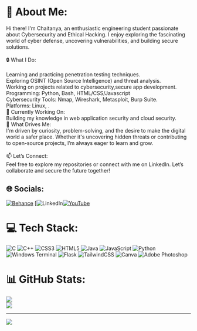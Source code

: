 # 💫 About Me:
 Hi there! I'm Chaitanya, an enthusiastic engineering student passionate about Cybersecurity and Ethical Hacking. I enjoy exploring the fascinating world of cyber defense, uncovering vulnerabilities, and building secure solutions.<br><br>🔒 What I Do:<br><br>Learning and practicing penetration testing techniques.<br>Exploring OSINT (Open Source Intelligence) and threat analysis.<br>Working on projects related to cybersecurity,secure app development.<br>Programming: Python, Bash, HTML/CSS/Javascript <br>Cybersecurity Tools: Nmap, Wireshark, Metasploit, Burp Suite.<br>Platforms: Linux, .<br>🎯 Currently Working On:<br>Building my knowledge in web application security and cloud security.<br>🌟 What Drives Me:<br>I'm driven by curiosity, problem-solving, and the desire to make the digital world a safer place. Whether it's uncovering hidden threats or contributing to open-source projects, I’m always eager to learn and grow.<br><br>📫 Let’s Connect:<br>Feel free to explore my repositories or connect with me on LinkedIn. Let’s collaborate and secure the future together!


## 🌐 Socials:
[![Behance](https://img.shields.io/badge/Behance-1769ff?logo=behance&logoColor=white)](https://behance.net/MainEkDeveloper) [![LinkedIn](https://img.shields.io/badge/LinkedIn-%230077B5.svg?logo=linkedin&logoColor=white)[![YouTube](https://img.shields.io/badge/YouTube-%23FF0000.svg?logo=YouTube&logoColor=white)](https://youtube.com/@MainEkDeveloper) 

# 💻 Tech Stack:
![C](https://img.shields.io/badge/c-%2300599C.svg?style=for-the-badge&logo=c&logoColor=white) ![C++](https://img.shields.io/badge/c++-%2300599C.svg?style=for-the-badge&logo=c%2B%2B&logoColor=white) ![CSS3](https://img.shields.io/badge/css3-%231572B6.svg?style=for-the-badge&logo=css3&logoColor=white) ![HTML5](https://img.shields.io/badge/html5-%23E34F26.svg?style=for-the-badge&logo=html5&logoColor=white) ![Java](https://img.shields.io/badge/java-%23ED8B00.svg?style=for-the-badge&logo=openjdk&logoColor=white) ![JavaScript](https://img.shields.io/badge/javascript-%23323330.svg?style=for-the-badge&logo=javascript&logoColor=%23F7DF1E) ![Python](https://img.shields.io/badge/python-3670A0?style=for-the-badge&logo=python&logoColor=ffdd54) ![Windows Terminal](https://img.shields.io/badge/Windows%20Terminal-%234D4D4D.svg?style=for-the-badge&logo=windows-terminal&logoColor=white) ![Flask](https://img.shields.io/badge/flask-%23000.svg?style=for-the-badge&logo=flask&logoColor=white) ![TailwindCSS](https://img.shields.io/badge/tailwindcss-%2338B2AC.svg?style=for-the-badge&logo=tailwind-css&logoColor=white) ![Canva](https://img.shields.io/badge/Canva-%2300C4CC.svg?style=for-the-badge&logo=Canva&logoColor=white) ![Adobe Photoshop](https://img.shields.io/badge/adobe%20photoshop-%2331A8FF.svg?style=for-the-badge&logo=adobe%20photoshop&logoColor=white)
# 📊 GitHub Stats:
![](https://github-readme-streak-stats.herokuapp.com/?user=ChaitanyaM&theme=dark&hide_border=false)<br/>
![](https://github-readme-stats.vercel.app/api/top-langs/?username=ChaitanyaM&theme=dark&hide_border=false&include_all_commits=true&count_private=true&layout=compact)

---
[![](https://visitcount.itsvg.in/api?id=ChaitanyaM&icon=0&color=0)](https://visitcount.itsvg.in)

<!-- Proudly created with GPRM ( https://gprm.itsvg.in ) -->
